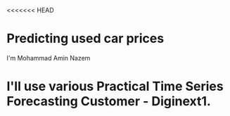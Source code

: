 <<<<<<< HEAD
# Predicting used car prices
I'm Mohammad Amin Nazem

I'll use various Practical Time Series Forecasting Customer - Diginext1.
=======

